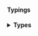 #### Typings

<details>
    <summary><b>Types</b></summary>

<!-- #code ../../../types.d.ts -->

</details>
